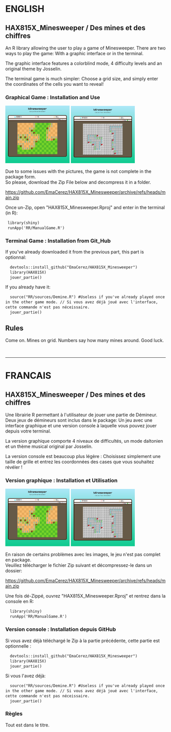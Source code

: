 # ENGLISH

## HAX815X_Minesweeper / Des mines et des chiffres

An R library allowing the user to play a game of Minesweeper. There are two ways to play the game: With a graphic interface or in the terminal.

The graphic interface features a colorblind mode, 4 difficulty levels and an original theme by Josselin.

The terminal game is much simpler: Choose a grid size, and simply enter the coordinates of the cells you want to reveal!

### Graphical Game : Installation and Use

<p align="left" display="inline-block">
  <img src="docs/ingame_screenshot1.png" width=40%, title="hover text">
  <img src="docs/ingame_screenshot2.png" width=40%, title="hover text">
</p>

Due to some issues with the pictures, the game is not complete in the package form.  
So please, download the Zip File below and decompress it in a folder.

  https://github.com/EmaCerez/HAX815X_Minesweeper/archive/refs/heads/main.zip
  
 Once un-Zip, open "HAX815X_Minesweeper.Rproj" and enter in the terminal (in R): 
 
 ```
  library(shiny)
  runApp('RR/ManualGame.R')
```  

### Terminal Game : Installation from Git_Hub

If you've already downloaded it from the previous part, this part is optionnal:  

```
  devtools::install_github("EmaCerez/HAX815X_Minesweeper")
  library(HAX815X)
  jouer_partie()
``` 

If you already have it:  

```
  source("RR/sources/Demine.R") #Useless if you've already played once in the other game mode. // Si vous avez déjà joué avec l'interface, cette commande n'est pas néceissaire.
  jouer_partie()
``` 

## Rules 

Come on. Mines on grid. Numbers say how many mines around. Good luck.  

<br/>

---

# FRANCAIS

## HAX815X_Minesweeper / Des mines et des chiffres

Une librairie R permettant à l'utilisateur de jouer une partie de Démineur. Deux jeux de démineurs sont inclus dans le package: Un jeu avec une interface graphique et une version console à laquelle vous pouvez jouer depuis votre terminal.

La version graphique comporte 4 niveaux de difficultés, un mode daltonien et un thème musical original par Josselin.

La version console est beaucoup plus légère : Choisissez simplement une taille de grille et entrez les coordonnées des cases que vous souhaitez révéler !

### Version graphique : Installation et Utilisation

<p align="left" display="inline-block">
  <img src="docs/ingame_screenshot1.png" width=40%, title="hover text">
  <img src="docs/ingame_screenshot2.png" width=40%, title="hover text">
</p>

En raison de certains problèmes avec les images, le jeu n'est pas complet en package.  
Veuillez télécharger le fichier Zip suivant et décompressez-le dans un dossier:

  https://github.com/EmaCerez/HAX815X_Minesweeper/archive/refs/heads/main.zip

Une fois dé-Zippé, ouvrez "HAX815X_Minesweeper.Rproj" et rentrez dans la console en R:

```
  library(shiny)
  runApp('RR/ManualGame.R')
```  

### Version console : Installation depuis GitHub

Si vous avez déjà téléchargé le Zip à la partie précédente, cette partie est optionnelle :

```
  devtools::install_github("EmaCerez/HAX815X_Minesweeper")
  library(HAX815X)
  jouer_partie()
``` 

Si vous l'avez déjà:

```
  source("RR/sources/Demine.R") #Useless if you've already played once in the other game mode. // Si vous avez déjà joué avec l'interface, cette commande n'est pas néceissaire.
  jouer_partie()
``` 

### Règles

Tout est dans le titre.

